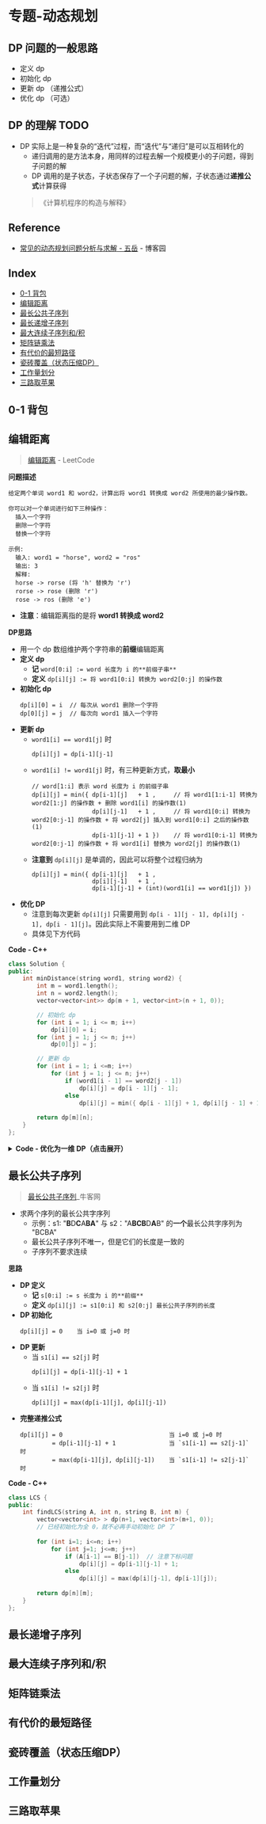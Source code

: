 专题-动态规划
===

DP 问题的一般思路
---
- 定义 dp
- 初始化 dp
- 更新 dp （递推公式）
- 优化 dp （可选）

DP 的理解 TODO
---
- DP 实际上是一种复杂的“迭代”过程，而“迭代”与“递归”是可以互相转化的
  - 递归调用的是方法本身，用同样的过程去解一个规模更小的子问题，得到子问题的解
  - DP 调用的是子状态，子状态保存了一个子问题的解，子状态通过**递推公式**计算获得
  > 《计算机程序的构造与解释》

Reference
---
- [常见的动态规划问题分析与求解 - 五岳](https://www.cnblogs.com/wuyuegb2312/p/3281264.html) - 博客园 

Index
---
<!-- TOC -->

- [0-1 背包](#0-1-背包)
- [编辑距离](#编辑距离)
- [最长公共子序列](#最长公共子序列)
- [最长递增子序列](#最长递增子序列)
- [最大连续子序列和/积](#最大连续子序列和积)
- [矩阵链乘法](#矩阵链乘法)
- [有代价的最短路径](#有代价的最短路径)
- [瓷砖覆盖（状态压缩DP）](#瓷砖覆盖状态压缩dp)
- [工作量划分](#工作量划分)
- [三路取苹果](#三路取苹果)

<!-- /TOC -->

## 0-1 背包

## 编辑距离
> [编辑距离](https://leetcode-cn.com/problems/edit-distance/description/) - LeetCode

**问题描述**
```
给定两个单词 word1 和 word2，计算出将 word1 转换成 word2 所使用的最少操作数。

你可以对一个单词进行如下三种操作：
  插入一个字符
  删除一个字符
  替换一个字符

示例:
  输入: word1 = "horse", word2 = "ros"
  输出: 3
  解释: 
  horse -> rorse (将 'h' 替换为 'r')
  rorse -> rose (删除 'r')
  rose -> ros (删除 'e')
```
- **注意**：编辑距离指的是将 **word1 转换成 word2**

**DP思路**
- 用一个 dp 数组维护两个字符串的**前缀**编辑距离
- **定义 dp**
  - **记** `word[0:i] := word 长度为 i 的**前缀子串**`
  - **定义** `dp[i][j] := 将 word1[0:i] 转换为 word2[0:j] 的操作数`
- **初始化 dp**
  ```
  dp[i][0] = i  // 每次从 word1 删除一个字符
  dp[0][j] = j  // 每次向 word1 插入一个字符
  ```
- **更新 dp**
  - `word1[i] == word1[j]` 时
    ```
    dp[i][j] = dp[i-1][j-1]
    ```
  - `word1[i] != word1[j]` 时，有三种更新方式，**取最小**
    ```
    // word[1:i] 表示 word 长度为 i 的前缀子串
    dp[i][j] = min({ dp[i-1][j]   + 1 ,     // 将 word1[1:i-1] 转换为 word2[1:j] 的操作数 + 删除 word1[i] 的操作数(1)
                     dp[i][j-1]   + 1 ,     // 将 word1[0:i] 转换为 word2[0:j-1] 的操作数 + 将 word2[j] 插入到 word1[0:i] 之后的操作数(1)
                     dp[i-1][j-1] + 1 })    // 将 word1[0:i-1] 转换为 word2[0:j-1] 的操作数 + 将 word1[i] 替换为 word2[j] 的操作数(1)
    ```
  - **注意到** `dp[i][j]` 是单调的，因此可以将整个过程归纳为
    ```
    dp[i][j] = min({ dp[i-1][j]   + 1 ,
                     dp[i][j-1]   + 1 ,
                     dp[i-1][j-1] + (int)(word1[i] == word1[j]) })
    ```
- **优化 DP**
  - 注意到每次更新 `dp[i][j]` 只需要用到 `dp[i - 1][j - 1], dp[i][j - 1], dp[i - 1][j]`。因此实际上不需要用到二维 DP
  - 具体见下方代码

**Code - C++**
```C++
class Solution {
public:
    int minDistance(string word1, string word2) {
        int m = word1.length();
        int n = word2.length();
        vector<vector<int>> dp(m + 1, vector<int>(n + 1, 0));

        // 初始化 dp
        for (int i = 1; i <= m; i++)
            dp[i][0] = i;
        for (int j = 1; j <= n; j++)
            dp[0][j] = j;

        // 更新 dp
        for (int i = 1; i <=m; i++)
            for (int j = 1; j <= n; j++)
                if (word1[i - 1] == word2[j - 1])
                    dp[i][j] = dp[i - 1][j - 1];
                else
                    dp[i][j] = min({ dp[i - 1][j] + 1, dp[i][j - 1] + 1, dp[i - 1][j - 1] + 1 });
            
        return dp[m][n];
    }
};
```

<details><summary><b>Code - 优化为一维 DP（点击展开）</b></summary> 

```C++
class Solution { 
public:
    int minDistance(string word1, string word2) {
        int m = word1.length(), n = word2.length();
        
        vector<int> cur(m + 1, 0);
        for (int i = 1; i <= m; i++)
            cur[i] = i;
        
        for (int j = 1; j <= n; j++) {
            int pre = cur[0];
            cur[0] = j;
            
            for (int i = 1; i <= m; i++) {
                int temp = cur[i];
                if (word1[i - 1] == word2[j - 1])
                    cur[i] = pre;
                else 
                    cur[i] = min(pre + 1, min(cur[i] + 1, cur[i - 1] + 1));
                pre = temp;
            }
        }
        return cur[m]; 
    }
};
```

</details>

## 最长公共子序列
> [最长公共子序列](https://www.nowcoder.com/questionTerminal/c996bbb77dd447d681ec6907ccfb488a)_牛客网 
- 求两个序列的最长公共字序列
  - 示例：s1: "**B**D**C**A**BA**" 与 s2："A**BCB**D**A**B" 的**一个**最长公共字序列为 "BCBA"
  - 最长公共子序列不唯一，但是它们的长度是一致的
  - 子序列不要求连续

**思路**
- **DP 定义**
  - **记** `s[0:i] := s 长度为 i 的**前缀**`
  - **定义** `dp[i][j] := s1[0:i] 和 s2[0:j] 最长公共子序列的长度`
- **DP 初始化**
  ```
  dp[i][j] = 0    当 i=0 或 j=0 时
  ```
- **DP 更新**
  - 当 `s1[i] == s2[j]` 时
    ```
    dp[i][j] = dp[i-1][j-1] + 1
    ```
  - 当 `s1[i] != s2[j]` 时
    ```
    dp[i][j] = max(dp[i-1][j], dp[i][j-1])
    ```
- **完整递推公式**
  ```
  dp[i][j] = 0                              当 i=0 或 j=0 时
           = dp[i-1][j-1] + 1               当 `s1[i-1] == s2[j-1]` 时
           = max(dp[i-1][j], dp[i][j-1])    当 `s1[i-1] != s2[j-1]` 时
  ```

**Code - C++**
```C++
class LCS {
public:
    int findLCS(string A, int n, string B, int m) {
        vector<vector<int> > dp(n+1, vector<int>(m+1, 0));
        // 已经初始化为全 0，就不必再手动初始化 DP 了
        
        for (int i=1; i<=n; i++)
            for (int j=1; j<=m; j++)
                if (A[i-1] == B[j-1])  // 注意下标问题
                    dp[i][j] = dp[i-1][j-1] + 1;
                else
                    dp[i][j] = max(dp[i][j-1], dp[i-1][j]);
        
        return dp[n][m];
    }
};
```
  

## 最长递增子序列

## 最大连续子序列和/积

## 矩阵链乘法

## 有代价的最短路径

## 瓷砖覆盖（状态压缩DP）

## 工作量划分

## 三路取苹果